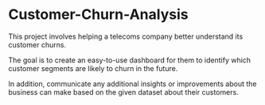 # Customer-Churn-Analysis

This project involves helping a telecoms company better understand its customer churns. 

The goal is to create an easy-to-use dashboard for them to identify which customer segments are likely to churn in the future. 

In addition, communicate any additional insights or improvements about the business can make based on the given dataset about their customers.
